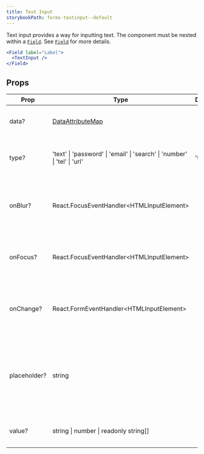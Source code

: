 ```yaml
---
title: Text Input
storybookPath: forms-textinput--default
---
```


Text input provides a way for inputting text. The component must be nested
within a [`Field`](/package/field). See [`Field`](/package/field) for more
details.

```jsx live
<Field label="Label">
  <TextInput />
</Field>
```

## Props

| Prop         | Type                                                                      | Default | Description                                                                                  |
| ------------ | ------------------------------------------------------------------------- | ------- | -------------------------------------------------------------------------------------------- |
| data?        | [DataAttributeMap][data-attribute-map]                                    |         | Sets data attributes for the component.                                                      |
| type?        | 'text' \| 'password' \| 'email' \| 'search' \| 'number' \| 'tel' \| 'url' | 'text'  | Sets the type attribute for the component.                                                   |
| onBlur?      | React.FocusEventHandler\<HTMLInputElement>                                |         | Callback function when input field component loses focuses.                                  |
| onFocus?     | React.FocusEventHandler\<HTMLInputElement>                                |         | Callback function when the input field component is in focus.                                |
| onChange?    | React.FormEventHandler\<HTMLInputElement>                                 |         | Callback function when value of the input field has been changed.                            |
| placeholder? | string                                                                    |         | Specifies a short hint that describes the expected value (type of value) of the input field. |
| value?       | string \| number \| readonly string[]                                     |         | Specifies the value of the input field.                                                      |

[data-attribute-map]:
  https://bitbucket.org/brighte-energy/energy/src/14a694872cc43bb454981bada65f5f12b56f77c9/spark-web/packages/utils-spark/src/buildDataAttributes.ts#spark-web/packages/utils-spark/src/buildDataAttributes.ts-1
